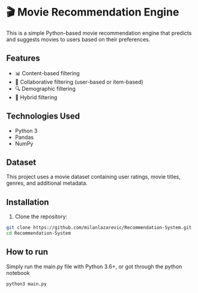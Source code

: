 # 🎬 Movie Recommendation Engine

This is a simple Python-based movie recommendation engine that predicts and suggests movies to users based on their preferences.

## Features

- 📊 Content-based filtering
- 🤝 Collaborative filtering (user-based or item-based)
- 🔍 Demographic filtering
- 🔄 Hybrid filtering

## Technologies Used

- Python 3
- Pandas
- NumPy

## Dataset

This project uses a movie dataset containing user ratings, movie titles, genres, and additional metadata. 

## Installation

1. Clone the repository:
```bash
git clone https://github.com/milanlazarevic/Recommendation-System.git
cd Recommendation-System
```

## How to run
Simply run the main.py file with Python 3.6+, or got through the python notebook
```bash
python3 main.py
```
